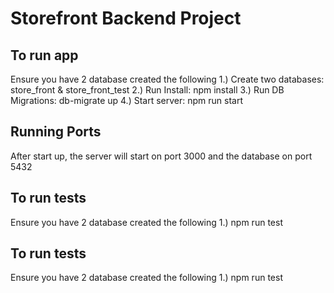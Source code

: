 # Storefront Backend Project

## To run app
Ensure you have 2 database created the following
1.) Create two databases: store_front & store_front_test
2.) Run Install: npm install
3.) Run DB Migrations: db-migrate up
4.) Start server: npm run start


## Running Ports
After start up, the server will start on port 3000 and the database on port 5432

## To run tests
Ensure you have 2 database created the following
1.) npm run test


## To run tests
Ensure you have 2 database created the following
1.) npm run test


